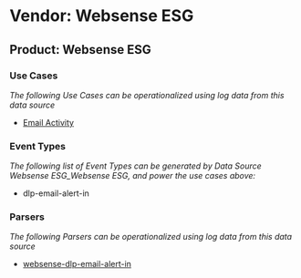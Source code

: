 Vendor: Websense ESG
====================
Product: Websense ESG
---------------------

### Use Cases

_The following Use Cases can be operationalized using log data from this data source_

* [Email Activity](../UseCases/usecase_email_activity.md)


### Event Types

_The following list of Event Types can be generated by Data Source Websense ESG_Websense ESG, and power the use cases above:_

- dlp-email-alert-in


### Parsers

_The following Parsers can be operationalized using log data from this data source_

* [websense-dlp-email-alert-in](../Parsers/parserContent_websense-dlp-email-alert-in.md)
